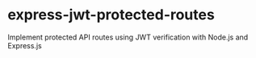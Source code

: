 # express-jwt-protected-routes
Implement protected API routes using JWT verification with Node.js and Express.js
